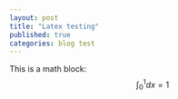 ```yaml
---
layout: post
title: "Latex testing"
published: true
categories: blog test
---
```

This is a math block:
$$ 
\int_0^1 dx  = 1
$$


